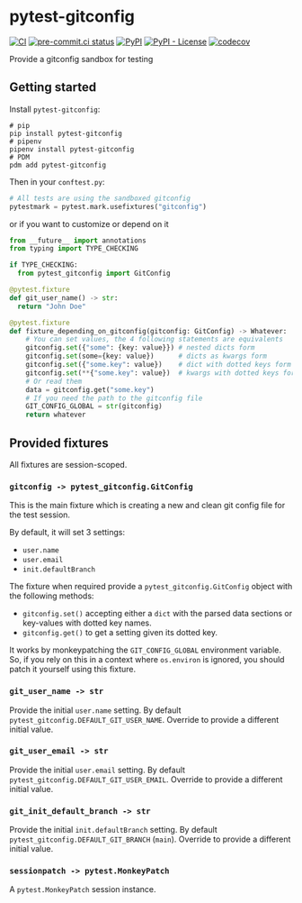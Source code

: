 # pytest-gitconfig

[![CI](https://github.com/noirbizarre/pytest-gitconfig/actions/workflows/ci.yml/badge.svg)](https://github.com/noirbizarre/pytest-gitconfig/actions/workflows/ci.yml)
[![pre-commit.ci status](https://results.pre-commit.ci/badge/github/noirbizarre/pytest-gitconfig/main.svg)](https://results.pre-commit.ci/latest/github/noirbizarre/pytest-gitconfig/main)
[![PyPI](https://img.shields.io/pypi/v/pytest-gitconfig)](https://pypi.org/project/pytest-gitconfig/)
[![PyPI - License](https://img.shields.io/pypi/l/pytest-gitconfig)](https://pypi.org/project/pytest-gitconfig/)
[![codecov](https://codecov.io/gh/noirbizarre/pytest-gitconfig/branch/main/graph/badge.svg?token=OR4JScC2Lx)](https://codecov.io/gh/noirbizarre/pytest-gitconfig)

Provide a gitconfig sandbox for testing

## Getting started

Install `pytest-gitconfig`:

```shell
# pip
pip install pytest-gitconfig
# pipenv
pipenv install pytest-gitconfig
# PDM
pdm add pytest-gitconfig
```

Then in your `conftest.py`:

```python
# All tests are using the sandboxed gitconfig
pytestmark = pytest.mark.usefixtures("gitconfig")
```

or if you want to customize or depend on it

```python
from __future__ import annotations
from typing import TYPE_CHECKING

if TYPE_CHECKING:
  from pytest_gitconfig import GitConfig

@pytest.fixture
def git_user_name() -> str:
  return "John Doe"

@pytest.fixture
def fixture_depending_on_gitconfig(gitconfig: GitConfig) -> Whatever:
    # You can set values, the 4 following statements are equivalents
    gitconfig.set({"some": {key: value}}) # nested dicts form
    gitconfig.set(some={key: value})      # dicts as kwargs form
    gitconfig.set({"some.key": value})    # dict with dotted keys form
    gitconfig.set(**{"some.key": value})  # kwargs with dotted keys form
    # Or read them
    data = gitconfig.get("some.key")
    # If you need the path to the gitconfig file
    GIT_CONFIG_GLOBAL = str(gitconfig)
    return whatever
```

## Provided fixtures

All fixtures are session-scoped.

### `gitconfig -> pytest_gitconfig.GitConfig`

This is the main fixture which is creating a new and clean git config file for the test session.

By default, it will set 3 settings:

- `user.name`
- `user.email`
- `init.defaultBranch`

The fixture when required provide a `pytest_gitconfig.GitConfig` object with the following methods:

- `gitconfig.set()` accepting either a `dict` with the parsed data sections or key-values with dotted key names.
- `gitconfig.get()` to get a setting given its dotted key.

It works by monkeypatching the `GIT_CONFIG_GLOBAL` environment variable.
So, if you rely on this in a context where `os.environ` is ignored, you should patch it yourself using this fixture.

### `git_user_name -> str`

Provide the initial `user.name` setting. By default `pytest_gitconfig.DEFAULT_GIT_USER_NAME`.
Override to provide a different initial value.

### `git_user_email -> str`

Provide the initial `user.email` setting. By default `pytest_gitconfig.DEFAULT_GIT_USER_EMAIL`.
Override to provide a different initial value.

### `git_init_default_branch -> str`

Provide the initial `init.defaultBranch` setting. By default `pytest_gitconfig.DEFAULT_GIT_BRANCH` (`main`).
Override to provide a different initial value.

### `sessionpatch -> pytest.MonkeyPatch`

A `pytest.MonkeyPatch` session instance.
